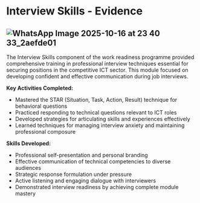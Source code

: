 # Interview Skills - Evidence

![WhatsApp Image 2025-10-16 at 23 40 33_2aefde01](https://github.com/user-attachments/assets/3d14ba26-0e96-4b1d-952a-5479ab36d081)
---
The Interview Skills component of the work readiness programme provided comprehensive training in professional interview techniques essential for securing positions in the competitive ICT sector. This module focused on developing confident and effective communication during job interviews.

**Key Activities Completed:**

- Mastered the STAR (Situation, Task, Action, Result) technique for behavioral questions
- Practiced responding to technical questions relevant to ICT roles
- Developed strategies for articulating skills and experiences effectively
- Learned techniques for managing interview anxiety and maintaining professional composure

**Skills Developed:**

- Professional self-presentation and personal branding
- Effective communication of technical competencies to diverse audiences
- Strategic response formulation under pressure
- Active listening and engaging dialogue with interviewers
- Demonstrated interview readiness by achieving complete module mastery
